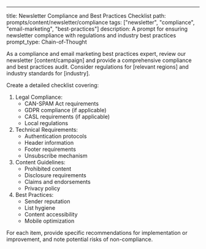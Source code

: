 ---
title: Newsletter Compliance and Best Practices Checklist
path: prompts/content/newsletter/compliance
tags: ["newsletter", "compliance", "email-marketing", "best-practices"]
description: A prompt for ensuring newsletter compliance with regulations and industry best practices
prompt_type: Chain-of-Thought

As a compliance and email marketing best practices expert, review our newsletter [content/campaign] and provide a comprehensive compliance and best practices audit. Consider regulations for [relevant regions] and industry standards for [industry].

Create a detailed checklist covering:
1. Legal Compliance:
   - CAN-SPAM Act requirements
   - GDPR compliance (if applicable)
   - CASL requirements (if applicable)
   - Local regulations
2. Technical Requirements:
   - Authentication protocols
   - Header information
   - Footer requirements
   - Unsubscribe mechanism
3. Content Guidelines:
   - Prohibited content
   - Disclosure requirements
   - Claims and endorsements
   - Privacy policy
4. Best Practices:
   - Sender reputation
   - List hygiene
   - Content accessibility
   - Mobile optimization

For each item, provide specific recommendations for implementation or improvement, and note potential risks of non-compliance. 